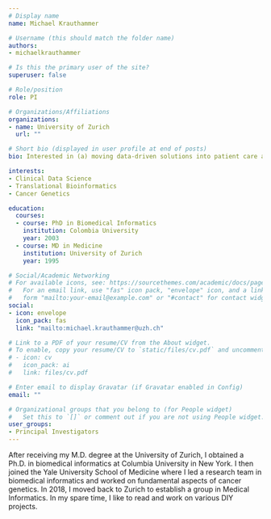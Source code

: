 ```yaml
---
# Display name
name: Michael Krauthammer

# Username (this should match the folder name)
authors:
- michaelkrauthammer

# Is this the primary user of the site?
superuser: false

# Role/position
role: PI

# Organizations/Affiliations
organizations:
- name: University of Zurich
  url: ""

# Short bio (displayed in user profile at end of posts)
bio: Interested in (a) moving data-driven solutions into patient care and (b) knowledge discovery from big biomedical data sources

interests:
- Clinical Data Science
- Translational Bioinformatics
- Cancer Genetics

education:
  courses:
  - course: PhD in Biomedical Informatics
    institution: Colombia University
    year: 2003
  - course: MD in Medicine
    institution: University of Zurich
    year: 1995

# Social/Academic Networking
# For available icons, see: https://sourcethemes.com/academic/docs/page-builder/#icons
#   For an email link, use "fas" icon pack, "envelope" icon, and a link in the
#   form "mailto:your-email@example.com" or "#contact" for contact widget.
social:
- icon: envelope
  icon_pack: fas
  link: "mailto:michael.krauthammer@uzh.ch"

# Link to a PDF of your resume/CV from the About widget.
# To enable, copy your resume/CV to `static/files/cv.pdf` and uncomment the lines below.
# - icon: cv
#   icon_pack: ai
#   link: files/cv.pdf

# Enter email to display Gravatar (if Gravatar enabled in Config)
email: ""

# Organizational groups that you belong to (for People widget)
#   Set this to `[]` or comment out if you are not using People widget.
user_groups:
- Principal Investigators
---
```


After receiving my M.D. degree at the University of Zurich, I obtained a Ph.D. in biomedical informatics at Columbia University in New York. I then joined the Yale University School of Medicine where I led a research team in biomedical informatics and worked on fundamental aspects of cancer genetics. In 2018, I moved back to Zurich to establish a group in Medical Informatics. In my spare time, I like to read and work on various DIY projects.

